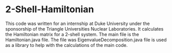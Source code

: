 # 2-Shell-Hamiltonian
This code was written for an internship at Duke University under the sponsorship of the Triangle Universities Nuclear Laboratories. It calculates the Hamiltonian matrix for a 2-shell system. The main file is the Hamiltonian.java file. The file was EigenvalueDecomposition.java file is used as a library to help with the calculations of the main code. 
